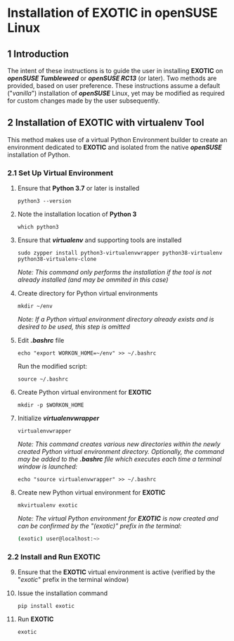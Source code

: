 # Installation of EXOTIC in openSUSE Linux

## 1 Introduction
The intent of these instructions is to guide the user in installing **EXOTIC** on ***openSUSE Tumbleweed*** or ***openSUSE RC13*** (or later).  Two methods are provided, based on user preference.  These instructions assume a default ("*vanilla*") installation of ***openSUSE*** Linux, yet may be modified as required for custom changes made by the user subsequently.

## 2 Installation of EXOTIC with virtualenv Tool
This method makes use of a virtual Python Environment builder to create an environment dedicated to **EXOTIC** and isolated from the native ***openSUSE*** installation of Python.

### 2.1 Set Up Virtual Environment
1. Ensure that **Python 3.7** or later is installed

   `python3 --version`

2. Note the installation location of **Python 3**

   `which python3`

3. Ensure that ***virtualenv*** and supporting tools are installed

   `sudo zypper install python3-virtualenvwrapper python38-virtualenv python38-virtualenv-clone`
   
   *Note: This command only performs the installation if the tool is not already installed (and may be ommited in this case)*

4. Create directory for Python virtual environments

   `mkdir ~/env`
   
   *Note: If a Python virtual environment directory already exists and is desired to be used, this step is omitted*

5. Edit ***.bashrc*** file

   `echo "export WORKON_HOME=~/env" >> ~/.bashrc`

   Run the modified script:
   
   `source ~/.bashrc`

6. Create Python virtual environment for **EXOTIC**

   `mkdir -p $WORKON_HOME` 

7. Initialize ***virtualenvwrapper***

   `virtualenvwrapper`
   
   *Note: This command creates various new directories within the newly created Python virtual environment directory. Optionally, the command may be added to the ***.bashrc*** file which executes each time a terminal window is launched:*
   
   `echo "source virtualenvwrapper" >> ~/.bashrc`

8. Create new Python virtual environment for **EXOTIC**

   `mkvirtualenv exotic`
   
   *Note: The virtual Python environment for ***EXOTIC*** is now created and can be confirmed by the "(exotic)" prefix in the terminal:*
   ```bash
   (exotic) user@localhost:~>
   ```
      
### 2.2 Install and Run EXOTIC

9. Ensure that the **EXOTIC** virtual environment is active (verified by the "*exotic*" prefix in the terminal window)

10. Issue the installation command

    `pip install exotic`

11. Run **EXOTIC**

    `exotic`
